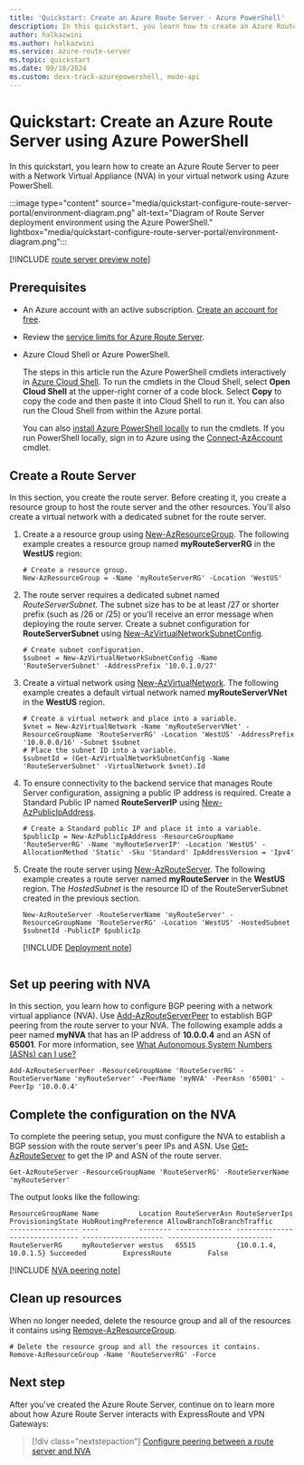 ```yaml
---
title: 'Quickstart: Create an Azure Route Server - Azure PowerShell'
description: In this quickstart, you learn how to create an Azure Route Server using Azure PowerShell.
author: halkazwini
ms.author: halkazwini
ms.service: azure-route-server
ms.topic: quickstart
ms.date: 09/18/2024
ms.custom: devx-track-azurepowershell, mode-api
---
```


# Quickstart: Create an Azure Route Server using Azure PowerShell

In this quickstart, you learn how to create an Azure Route Server to peer with a Network Virtual Appliance (NVA) in your virtual network using Azure PowerShell.

:::image type="content" source="media/quickstart-configure-route-server-portal/environment-diagram.png" alt-text="Diagram of Route Server deployment environment using the Azure PowerShell." lightbox="media/quickstart-configure-route-server-portal/environment-diagram.png":::

[!INCLUDE [route server preview note](../../includes/route-server-note-preview-date.md)]

## Prerequisites

- An Azure account with an active subscription. [Create an account for free](https://azure.microsoft.com/free/?WT.mc_id=A261C142F).

- Review the [service limits for Azure Route Server](route-server-faq.md#limitations).

- Azure Cloud Shell or Azure PowerShell.

    The steps in this article run the Azure PowerShell cmdlets interactively in [Azure Cloud Shell](/azure/cloud-shell/overview). To run the cmdlets in the Cloud Shell, select **Open Cloud Shell** at the upper-right corner of a code block. Select **Copy** to copy the code and then paste it into Cloud Shell to run it. You can also run the Cloud Shell from within the Azure portal.

    You can also [install Azure PowerShell locally](/powershell/azure/install-azure-powershell) to run the cmdlets. If you run PowerShell locally, sign in to Azure using the [Connect-AzAccount](/powershell/module/az.accounts/connect-azaccount) cmdlet.

## Create a Route Server

In this section, you create the route server. Before creating it, you create a resource group to host the route server and the other resources. You'll also create a virtual network with a dedicated subnet for the route server.

1. Create a a resource group using [New-AzResourceGroup](/powershell/module/az.Resources/New-azResourceGroup). The following example creates a resource group named **myRouteServerRG** in the **WestUS** region:

    ```azurepowershell-interactive
    # Create a resource group.
    New-AzResourceGroup = -Name 'myRouteServerRG' -Location 'WestUS'
    ```

1. The route server requires a dedicated subnet named *RouteServerSubnet*. The subnet size has to be at least /27 or shorter prefix (such as /26 or /25) or you'll receive an error message when deploying the route server. Create a subnet configuration for **RouteServerSubnet** using [New-AzVirtualNetworkSubnetConfig](/powershell/module/az.network/new-azvirtualnetworksubnetconfig).

    ```azurepowershell-interactive
    # Create subnet configuration.
    $subnet = New-AzVirtualNetworkSubnetConfig -Name 'RouteServerSubnet' -AddressPrefix '10.0.1.0/27'
    ```

1. Create a virtual network using [New-AzVirtualNetwork](/powershell/module/az.network/new-azvirtualnetwork). The following example creates a default virtual network named **myRouteServerVNet** in the **WestUS** region.

    ```azurepowershell-interactive
    # Create a virtual network and place into a variable.
    $vnet = New-AzVirtualNetwork -Name 'myRouteServerVNet' -ResourceGroupName 'RouteServerRG' -Location 'WestUS' -AddressPrefix '10.0.0.0/16' -Subnet $subnet
    # Place the subnet ID into a variable.
    $subnetId = (Get-AzVirtualNetworkSubnetConfig -Name 'RouteServerSubnet' -VirtualNetwork $vnet).Id
    ```

1. To ensure connectivity to the backend service that manages Route Server configuration, assigning a public IP address is required. Create a Standard Public IP named **RouteServerIP** using [New-AzPublicIpAddress](/powershell/module/az.network/new-azpublicipaddress).

    ```azurepowershell-interactive
    # Create a Standard public IP and place it into a variable.
    $publicIp = New-AzPublicIpAddress -ResourceGroupName 'RouteServerRG' -Name 'myRouteServerIP' -Location 'WestUS' -AllocationMethod 'Static' -Sku 'Standard' IpAddressVersion = 'Ipv4'
    ```

1. Create the route server using [New-AzRouteServer](/powershell/module/az.network/new-azrouteserver). The following example creates a route server named **myRouteServer** in the **WestUS** region. The *HostedSubnet* is the resource ID of the RouteServerSubnet created in the previous section.

    ```azurepowershell-interactive
    New-AzRouteServer -RouteServerName 'myRouteServer' -ResourceGroupName 'RouteServerRG' -Location 'WestUS' -HostedSubnet $subnetId -PublicIP $publicIp
    ```

    [!INCLUDE [Deployment note](../../includes/route-server-note-creation-time.md)]
    ```

## Set up peering with NVA

In this section, you learn how to configure BGP peering with a network virtual appliance (NVA). Use [Add-AzRouteServerPeer](/powershell/module/az.network/add-azrouteserverpeer) to establish BGP peering from the route server to your NVA. The following example adds a peer named **myNVA** that has an IP address of **10.0.0.4** and an ASN of **65001**. For more information, see [What Autonomous System Numbers (ASNs) can I use?](route-server-faq.md#what-autonomous-system-numbers-asns-can-i-use)

```azurepowershell-interactive
Add-AzRouteServerPeer -ResourceGroupName 'RouteServerRG' -RouteServerName 'myRouteServer' -PeerName 'myNVA' -PeerAsn '65001' -PeerIp '10.0.0.4'
```

## Complete the configuration on the NVA

To complete the peering setup, you must configure the NVA to establish a BGP session with the route server's peer IPs and ASN. Use [Get-AzRouteServer](/powershell/module/az.network/get-azrouteserver) to get the IP and ASN of the route server.

```azurepowershell-interactive
Get-AzRouteServer -ResourceGroupName 'RouteServerRG' -RouteServerName 'myRouteServer'
```

The output looks like the following:

```output
ResourceGroupName Name          Location RouteServerAsn RouteServerIps       ProvisioningState HubRoutingPreference AllowBranchToBranchTraffic
----------------- ----          -------- -------------- --------------       ----------------- -------------------- --------------------------
RouteServerRG     myRouteServer westus   65515          {10.0.1.4, 10.0.1.5} Succeeded         ExpressRoute         False
```

[!INCLUDE [NVA peering note](../../includes/route-server-note-nva-peering.md)]

## Clean up resources

When no longer needed, delete the resource group and all of the resources it contains using [Remove-AzResourceGroup](/powershell/module/az.resources/remove-azresourcegroup).

```azurepowershell-interactive
# Delete the resource group and all the resources it contains. 
Remove-AzResourceGroup -Name 'RouteServerRG' -Force
```

## Next step

After you've created the Azure Route Server, continue on to learn more about how Azure Route Server interacts with ExpressRoute and VPN Gateways: 

> [!div class="nextstepaction"]
> [Configure peering between a route server and NVA](peer-route-server-with-virtual-appliance.md)
